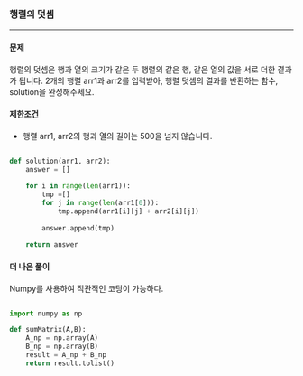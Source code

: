 ### 행렬의 덧셈 ###

<hr>

#### 문제 ####
행렬의 덧셈은 행과 열의 크기가 같은 두 행렬의 같은 행, 같은 열의 값을 서로 더한 결과가 됩니다. 2개의 행렬 arr1과 arr2를 입력받아, 행렬 덧셈의 결과를 반환하는 함수, solution을 완성해주세요.

#### 제한조건 ####
- 행렬 arr1, arr2의 행과 열의 길이는 500을 넘지 않습니다.

```py

def solution(arr1, arr2):
    answer = []
    
    for i in range(len(arr1)):
        tmp =[]
        for j in range(len(arr1[0])):
            tmp.append(arr1[i][j] + arr2[i][j])
            
        answer.append(tmp)
            
    return answer

```

#### 더 나은 풀이 ####
Numpy를 사용하여 직관적인 코딩이 가능하다.

```py

import numpy as np

def sumMatrix(A,B):
    A_np = np.array(A)
    B_np = np.array(B)
    result = A_np + B_np
    return result.tolist()

```